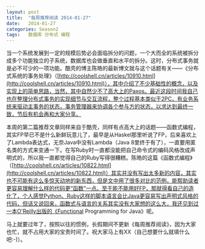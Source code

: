 ```yaml
---
layout: post
title:  "每周推荐阅读 2014-01-27"
date:   2014-01-27
categories: Season2 
tags:   数据库 分布式 编程
---
```


当一个系统发展到一定的规模后势必会面临拆分的问题，一个大而全的系统被拆分成多个功能独立的子系统，数据库也会做垂直和水平的拆分。这时，分布式事务就是必不可少的一项功能。酷壳的博主陈皓的最新博文就与这个话题有关——《分布式系统的事务处理》（[http://coolshell.cn/articles/10910.html](http://coolshell.cn/articles/10910.html)），其中介绍了不少基础性的概念，以及实现上的简单思路，当然，其中自然少不了高大上的Paxos。最近这段时间我自己也在整理分布式事务的实现细节与交互流程，整个过程基本类似于2PC，有业务系统来驱动主事务的状态，事务管理器来协调各个参与方的状态，以求达到最终一致，节后有机会再和大家分享。

本周的第二篇推荐文章同样来自于酷壳，同样有点高大上的话题——函数式编程，其实FP早已不是什么新鲜玩意儿了，最早是从Haskel那里听说了FP，后来喜欢上了Lambda表达式，无奈Java中没有Lambda（Java 8里终于有了），一直要用匿名类的方式来变通一下。在写Ruby时一直都没能把自己命令式的编码风格改成声明式的，所以我一直都觉得自己的Ruby写得很糟糕。陈皓的这篇《函数式编程》（[http://coolshell.cn/articles/10822.html](http://coolshell.cn/articles/10822.html)）其实并没有写出太多新的内容，其实也不可能有这么多惊天动地的新东西，但是文中用了很多对比的范例，能帮助读者更容易理解什么样的代码更“函数”一点。至于能不能用好FP，那就得看自己的造化了，个人感觉Python、Ruby这样的脚本语言会比Java更容易写出声明式风格的代码，但话又说回来，函数式与语言的关系其实没有大家想的这么大，我还见到过一本O'Reilly出版的《Functional Programming for Java》呢。

马上就要过年了，按照以往的惯例，长假期间不更新《每周推荐阅读》，因为大家也忙，就不占用大家的宝贵时间了。祝大家马上有XX（自己想要什么就填什么吧:-)）。